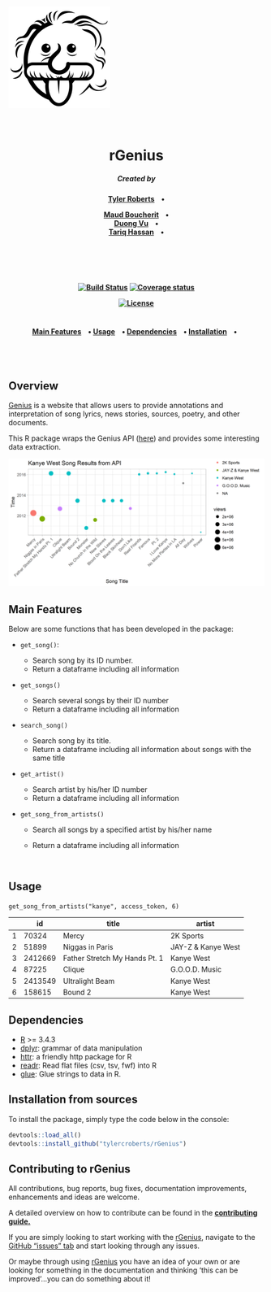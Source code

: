 ![](img/genius.png)

<h1 align="center">
  <br>
rGenius
<br>
</h1>

<h5 align="center">
Created by</a></h5>

<h4 align="center">

[Tyler Roberts](https://github.com/tylercroberts/)  &nbsp;&nbsp;&nbsp;•  

[Maud Boucherit](https://github.com/MaudBoucherit)  &nbsp;&nbsp;&nbsp;•  
[Duong Vu](https://github.com/DuongVu39) &nbsp;&nbsp;&nbsp;•  
[Tariq Hassan](https://github.com/TariqAHassan) &nbsp;&nbsp;&nbsp;•  

</a></h4>

<br>
<h4 align="center">

<br>
<h4 align="center">

[![Build Status](https://travis-ci.org/tylercroberts/rGenius.svg?branch=master)](https://travis-ci.org/tylercroberts/rGenius)
[![Coverage status](https://codecov.io/gh/tylercroberts/rGenius/branch/master/graph/badge.svg)](https://codecov.io/github/tylercroberts/rGenius?branch=master)

[![License](https://img.shields.io/badge/license-MIT-blue.svg)](https://opensource.org/licenses/MIT)

</a></h4>

<h1></h1>

<h4 align="center">
  <a href="#main-features">Main Features</a> &nbsp;&nbsp;&nbsp;•  <a href="#Usage">Usage</a> &nbsp;&nbsp;&nbsp;•  <a href="#Dependencies">Dependencies</a> &nbsp;&nbsp;&nbsp;•  <a href="#Installation">Installation</a> &nbsp;&nbsp;&nbsp;•&nbsp;&nbsp;

</h4>
<h1></h1>

<br>

## Overview

[Genius](http://genius.com/) is a website that allows users to provide annotations and interpretation of song lyrics, news stories, sources, poetry, and other documents.

This R package wraps the Genius API ([here](https://genius.com/)) and provides some interesting data extraction.



![](img/kanye.png)



## Main Features

Below are some functions that has been developed in the package:

- `get_song()`: 

  - Search song by its ID number.
  - Return a dataframe including all information 

- `get_songs()`

  - Search several songs by their ID number
  - Return a dataframe including all information

- `search_song()`

  - Search song by its title.
  - Return a dataframe including all information about songs with the same title

- `get_artist()`

  - Search artist by his/her ID number
  - Return a dataframe including all information

- `get_song_from_artists()`

  - Search all songs by a specified artist by his/her name

  - Return a dataframe including all information

    ​



## Usage

```
get_song_from_artists("kanye", access_token, 6)
```

|      | id      | title                         | artist             |
| ---- | ------- | ----------------------------- | ------------------ |
| 1    | 70324   | Mercy                         | 2K Sports          |
| 2    | 51899   | Niggas in Paris               | JAY-Z & Kanye West |
| 3    | 2412669 | Father Stretch My Hands Pt. 1 | Kanye West         |
| 4    | 87225   | Clique                        | G.O.O.D. Music     |
| 5    | 2413549 | Ultralight Beam               | Kanye West         |
| 6    | 158615  | Bound 2                       | Kanye West         |



## Dependencies

- [R](https://cran.r-project.org/) >= 3.4.3
- [dplyr](https://dplyr.tidyverse.org/): grammar of data manipulation
- [httr](https://github.com/r-lib/httr): a friendly http package for R 
- [readr](https://github.com/tidyverse/readr): Read flat files (csv, tsv, fwf) into R
- [glue](https://github.com/tidyverse/glue): Glue strings to data in R. 



## Installation from sources

To install the package, simply type the code below in the console:

```R
devtools::load_all()
devtools::install_github("tylercroberts/rGenius")
```



## Contributing to rGenius 

All contributions, bug reports, bug fixes, documentation improvements, enhancements and ideas are welcome.

A detailed overview on how to contribute can be found in the [**contributing guide.**](https://github.com/tylercroberts/rGenius/blob/master/CONTRIBUTING.md)

If you are simply looking to start working with the [rGenius](https://github.com/tylercroberts/rGenius), navigate to the [GitHub “issues” tab](https://github.com/tylercroberts/rGenius/issues) and start looking through any issues.

Or maybe through using [rGenius](https://github.com/tylercroberts/rGenius) you have an idea of your own or are looking for something in the documentation and thinking ‘this can be improved’...you can do something about it!


